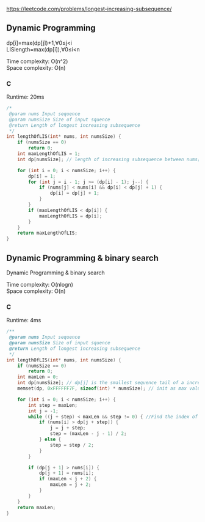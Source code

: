 https://leetcode.com/problems/longest-increasing-subsequence/
## Dynamic Programming
 dp[i]=max(dp[j])+1,∀0≤j<i  
 LISlength​=max(dp[i]),∀0≤i<n

Time complexity: O(n^2)  
Space complexity: O(n)

### C  
Runtime: 20ms
```c
/*
 @param nums Input sequence
 @param numsSize Size of input squence
 @return Length of longest increasing subsequence
 */
int lengthOfLIS(int* nums, int numsSize) {
    if (numsSize == 0)
        return 0;
    int maxLengthOfLIS = 1;
    int dp[numsSize]; // length of increasing subsequence between nums[0] to nums[i]

    for (int i = 0; i < numsSize; i++) {
        dp[i] = 1;
        for (int j = i - 1; j >= (dp[i] - 1); j--) {
            if (nums[j] < nums[i] && dp[i] < dp[j] + 1) {
                dp[i] = dp[j] + 1;
            }
        }
        if (maxLengthOfLIS < dp[i]) {
            maxLengthOfLIS = dp[i];
        }
    }
    return maxLengthOfLIS;
}
```
## Dynamic Programming & binary search

 Dynamic Programming & binary search  

 Time complexity: O(nlogn)  
 Space complexity: O(n)

### C
Runtime: 4ms
``` c
/**
 @param nums Input sequence
 @param numsSize Size of input squence
 @return Length of longest increasing subsequence
 */
int lengthOfLIS(int* nums, int numsSize) {
    if (numsSize == 0)
        return 0;
    int maxLen = 0;
    int dp[numsSize]; // dp[j] is the smallest sequence tail of a increasing subsequence of all length of j+1
    memset(dp, 0xFFFFFF7F, sizeof(int) * numsSize); // init as max value of int32

    for (int i = 0; i < numsSize; i++) {
        int step = maxLen;
        int j = -1;
        while ((j + step) < maxLen && step != 0) { //Find the index of the maximum item of dp who less than nums[i] by binary search
            if (nums[i] > dp[j + step]) {
                j = j + step;
                step = (maxLen - j - 1) / 2;
            } else {
                step = step / 2;
            }
        }

        if (dp[j + 1] > nums[i]) {
            dp[j + 1] = nums[i];
            if (maxLen < j + 2) {
                maxLen = j + 2;
            }
        }
    }
    return maxLen;
}
```
